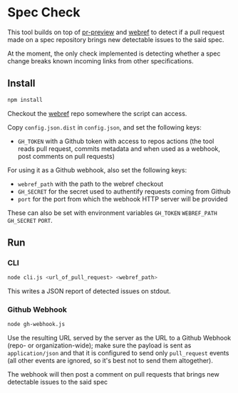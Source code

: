# Spec Check

This tool builds on top of [pr-preview](https://github.com/tobie/pr-preview) and [webref](https://github.com/w3c/webref/) to detect if a pull request made on a spec repository brings new detectable issues to the said spec.

At the moment, the only check implemented is detecting whether a spec change breaks known incoming links from other specifications.

## Install
```sh
npm install
```

Checkout the [webref](https://github.com/w3c/webref/) repo somewhere the script can access.

Copy `config.json.dist` in `config.json`, and set the following keys:
* `GH_TOKEN` with a Github token with access to repos actions (the tool reads pull request, commits metadata and when used as a webhook, post comments on pull requests)

For using it as a Github webhook, also set the following keys:
* `webref_path` with the path to the webref checkout
* `GH_SECRET` for the secret used to authentify requests coming from Github
* `port` for the port from which the webhook HTTP server will be provided

These can also be set with environment variables `GH_TOKEN` `WEBREF_PATH` `GH_SECRET` `PORT`.

## Run

### CLI
```sh
node cli.js <url_of_pull_request> <webref_path>
```

This writes a JSON report of detected issues on stdout.

### Github Webhook
```sh
node gh-webhook.js
```

Use the resulting URL served by the server as the URL to a Github Webhook (repo- or organization-wide); make sure the payload is sent as `application/json` and that it is configured to send only `pull_request` events (all other events are ignored, so it's best not to send them altogether).

The webhook will then post a comment on pull requests that brings new detectable issues to the said spec
